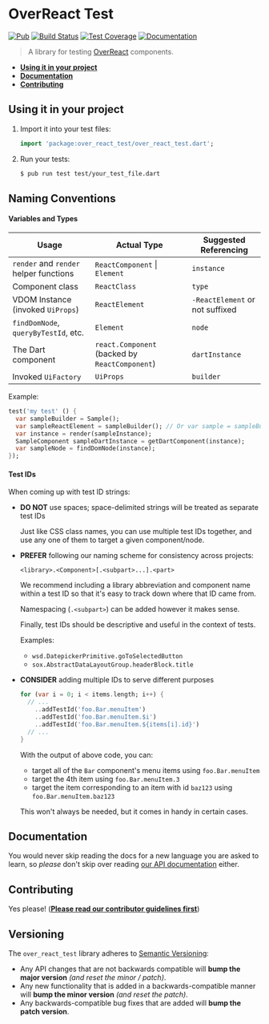 # OverReact Test

[![Pub](https://img.shields.io/pub/v/over_react_test.svg)](https://pub.dartlang.org/packages/over_react_test)
[![Build Status](https://travis-ci.org/Workiva/over_react_test.svg?branch=master)](https://travis-ci.org/Workiva/over_react_test)
[![Test Coverage](https://codecov.io/github/Workiva/over_react_test/coverage.svg?branch=master)](https://codecov.io/github/Workiva/over_react_test?branch=master)
[![Documentation](https://img.shields.io/badge/Documentation-over_react_test-blue.svg)](http://www.dartdocs.org/documentation/over_react_test/latest/)

> A library for testing [OverReact][over-react] components.

+ __[Using it in your project](#using-it-in-your-project)__
+ __[Documentation](#documentation)__
+ __[Contributing](#contributing)__


## Using it in your project

1. Import it into your test files:

    ```dart
    import 'package:over_react_test/over_react_test.dart';
    ```

2. Run your tests:

    ```bash
    $ pub run test test/your_test_file.dart
    ```


## Naming Conventions

#### Variables and Types

Usage | Actual Type | Suggested Referencing
--- | --- | ---
`render` and `render` helper functions | `ReactComponent` \| `Element` | `instance`
Component class | `ReactClass` | `type`
VDOM Instance (invoked `UiProps`) | `ReactElement` | `-ReactElement`  or not suffixed
`findDomNode`, `queryByTestId`, etc. | `Element` | `node`
The Dart component | `react.Component` (backed by `ReactComponent`) | `dartInstance`
Invoked `UiFactory` | `UiProps` | `builder`

Example:

```dart
test('my test' () {
  var sampleBuilder = Sample();
  var sampleReactElement = sampleBuilder(); // Or var sample = sampleBuilder();
  var instance = render(sampleInstance);
  SampleComponent sampleDartInstance = getDartComponent(instance);
  var sampleNode = findDomNode(instance);
});
```

#### Test IDs

When coming up with test ID strings:
- __DO NOT__ use spaces; space-delimited strings will be treated as separate test IDs
    
    Just like CSS class names, you can use multiple test IDs together, and use any one of them to target a given component/node.

- __PREFER__ following our naming scheme for consistency across projects:
    
    `<library>.<Component>[.<subpart>...].<part>`
    
    We recommend including a library abbreviation and component name within a test ID so that it's easy to track down where that ID came from.
    
    Namespacing (`.<subpart>`) can be added however it makes sense.
    
    Finally, test IDs should be descriptive and useful in the context of tests.
    
    Examples:
    
    - `wsd.DatepickerPrimitive.goToSelectedButton`
    - `sox.AbstractDataLayoutGroup.headerBlock.title`

- __CONSIDER__ adding multiple IDs to serve different purposes

  ```dart
  for (var i = 0; i < items.length; i++) {
    // ...
      ..addTestId('foo.Bar.menuItem')
      ..addTestId('foo.Bar.menuItem.$i')
      ..addTestId('foo.Bar.menuItem.${items[i].id}')
    // ...
  }
  ```
  
  With the output of above code, you can:
  * target all of the `Bar` component's menu items using `foo.Bar.menuItem`
  * target the 4th item using `foo.Bar.menuItem.3`
  * target the item corresponding to an item with id `baz123` using `foo.Bar.menuItem.baz123`
  
  This won't always be needed, but it comes in handy in certain cases.


## Documentation

You would never skip reading the docs for a new language you are asked to learn, 
so _please_ don't skip over reading [our API documentation][api-docs] either.


## Contributing

Yes please! ([__Please read our contributor guidelines first__][contributing-docs])


## Versioning

The `over_react_test` library adheres to [Semantic Versioning](http://semver.org/):

* Any API changes that are not backwards compatible will __bump the major version__ _(and reset the minor / patch)_.
* Any new functionality that is added in a backwards-compatible manner will __bump the minor version__
  _(and reset the patch)_.
* Any backwards-compatible bug fixes that are added will __bump the patch version__.



[api-docs]: https://pub.dev/documentation/over_react_test/latest/over_react_test/over_react_test-library.html
[contributing-docs]: https://github.com/Workiva/over_react/blob/master/.github/CONTRIBUTING.md
[over-react]: https://github.com/Workiva/over_react
